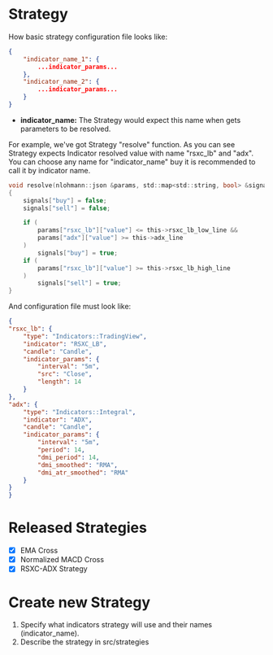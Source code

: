 # Strategy
How basic strategy configuration file looks like:
```json
{
    "indicator_name_1": {
        ...indicator_params...
    },
    "indicator_name_2": {
        ...indicator_params...
    }
}
```
- **indicator_name:** The Strategy would expect this name when gets parameters to be resolved.

For example, we've got Strategy "resolve" function. As you can see Strategy expects Indicator resolved value with name "rsxc_lb" and "adx". You can choose any name for "indicator_name" buy it is recommended to call it by indicator name.
```C
void resolve(nlohmann::json &params, std::map<std::string, bool> &signals)           
{
    signals["buy"] = false;
    signals["sell"] = false;

    if (
        params["rsxc_lb"]["value"] <= this->rsxc_lb_low_line &&
        params["adx"]["value"] >= this->adx_line
    ) 
        signals["buy"] = true;
    if (
        params["rsxc_lb"]["value"] >= this->rsxc_lb_high_line
    )
        signals["sell"] = true;
}
```
And configuration file must look like:
```json
{
"rsxc_lb": {
    "type": "Indicators::TradingView",
    "indicator": "RSXC_LB",
    "candle": "Candle",
    "indicator_params": {
        "interval": "5m",
        "src": "Close",
        "length": 14
    }
},
"adx": {
    "type": "Indicators::Integral",
    "indicator": "ADX",
    "candle": "Candle",
    "indicator_params": {
        "interval": "5m",
        "period": 14,
        "dmi_period": 14,
        "dmi_smoothed": "RMA",
        "dmi_atr_smoothed": "RMA"
    }
}
}
```

# Released Strategies
- [x] EMA Cross
- [x] Normalized MACD Cross
- [x] RSXC-ADX Strategy

# Create new Strategy
1. Specify what indicators strategy will use and their names (indicator_name).
2. Describe the strategy in src/strategies




